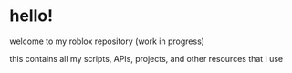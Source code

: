# hello!
welcome to my roblox repository (work in progress)

this contains all my scripts, APIs, projects, and other resources that i use

